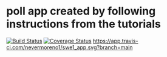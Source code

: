 # poll app created by following instructions from the tutorials

[![Build Status](https://app.travis-ci.com/nevermoreno1/swe1_app.svg?branch=main)](https://app.travis-ci.com/nevermoreno1/swe1_app)
[![Coverage Status](https://coveralls.io/repos/github/aaronk4311/swe1-app/badge.svg?branch=main)](https://coveralls.io/github/aaronk4311/swe1-app?branch=main)
https://app.travis-ci.com/nevermoreno1/swe1_app.svg?branch=main
